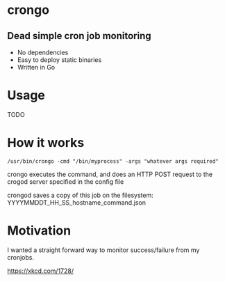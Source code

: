 # crongo

## Dead simple cron job monitoring


* No dependencies
* Easy to deploy static binaries
* Written in Go

# Usage

TODO


# How it works

```
/usr/bin/crongo -cmd "/bin/myprocess" -args "whatever args required"
```

crongo executes the command, and does an HTTP POST request to the crogod server specified in the config file 

crongod saves a copy of this job on the filesystem:
  YYYYMMDDT_HH_SS_hostname_command.json

# Motivation

I wanted a straight forward way to monitor success/failure from my cronjobs.

https://xkcd.com/1728/
